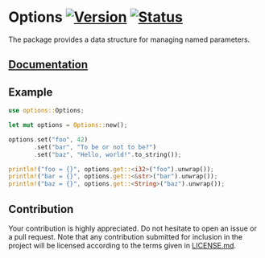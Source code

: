 # Options [![Version][version-img]][version-url] [![Status][status-img]][status-url]

The package provides a data structure for managing named parameters.

## [Documentation][documentation]

## Example

```rust
use options::Options;

let mut options = Options::new();

options.set("foo", 42)
       .set("bar", "To be or not to be?")
       .set("baz", "Hello, world!".to_string());

println!("foo = {}", options.get::<i32>("foo").unwrap());
println!("bar = {}", options.get::<&str>("bar").unwrap());
println!("baz = {}", options.get::<String>("baz").unwrap());
```

## Contribution

Your contribution is highly appreciated. Do not hesitate to open an issue or a
pull request. Note that any contribution submitted for inclusion in the project
will be licensed according to the terms given in [LICENSE.md](LICENSE.md).

[documentation]: https://docs.rs/options
[status-img]: https://travis-ci.org/stainless-steel/options.svg?branch=master
[status-url]: https://travis-ci.org/stainless-steel/options
[version-img]: https://img.shields.io/crates/v/options.svg
[version-url]: https://crates.io/crates/options

